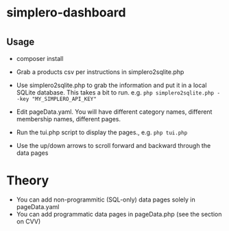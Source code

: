 # simplero-dashboard
#
## Usage

* composer install
* Grab a products csv per instructions in simplero2sqlite.php
* Use simplero2sqlite.php to grab the information and put it in a local SQLite database.
  This takes a bit to run. e.g. `php simplero2sqlite.php --key "MY_SIMPLERO_API_KEY"`
* Edit pageData.yaml. You will have different category names, different membership names, different pages.
* Run the tui.php script to display the pages., e.g. `php tui.php`

* Use the up/down arrows to scroll forward and backward through the data pages

# Theory
*   You can add non-programmitic (SQL-only) data pages solely in pageData.yaml
*   You can add programmatic data pages in pageData.php (see the section on CVV)

